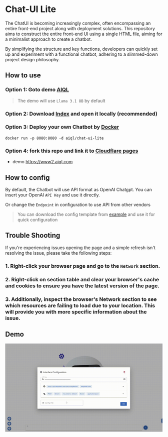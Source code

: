 # Chat-UI Lite

The ChatUI is becoming increasingly complex, often encompassing an entire front-end project along with deployment solutions. This repository aims to construct the entire front-end UI using a single HTML file, aiming for a minimalist approach to create a chatbot.

By simplifying the structure and key functions, developers can quickly set up and experiment with a functional chatbot, adhering to a slimmed-down project design philosophy.

## How to use

### Option 1: Goto demo [AIQL](https://www.aiql.com/)
> The demo will use `Llama 3.1 8B` by default

### Option 2: Download [Index](./index.html) and open it locally (recommended)

### Option 3: Deploy your own Chatbot by [Docker](https://hub.docker.com/repository/docker/aiql/chat-ui-lite/tags?page=1&ordering=last_updated)
```shell
docker run -p 8080:8080 -d aiql/chat-ui-lite
```

### Option 4: fork this repo and link it to [Cloudflare pages](https://developers.cloudflare.com/pages)
- demo https://www2.aiql.com

## How to config

By default, the Chatbot will use API format as OpenAI Chatgpt. You can insert your OpenAI `API Key` and use it directly.

Or change the `Endpoint` in configuration to use API from other vendors

> You can download the config template from [example](./example/config) and use it for quick configuration

## Trouble Shooting

If you're experiencing issues opening the page and a simple refresh isn't resolving the issue, please take the following steps:

### 1. Right-click your browser page and go to the `Network` section.
### 2. Right-click on section table and clear your browser's cache and cookies to ensure you have the latest version of the page.
### 3. Additionally, inspect the browser's Network section to see which resources are failing to load due to your location. This will provide you with more specific information about the issue.


## Demo
![](./demo.gif)
